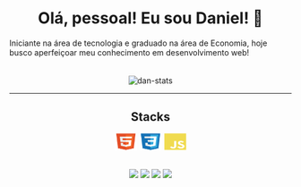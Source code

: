 <h1 align="center"}> Olá, pessoal! Eu sou Daniel! 👋 </h1>

<p>Iniciante na área de tecnologia e graduado na área de Economia, hoje busco aperfeiçoar meu conhecimento em desenvolvimento web!</p>
<br>
<div align="center">
<img display="inline-block" align="center" alt="dan-stats" src="https://github-readme-stats.vercel.app/api/top-langs/?username=danielcdeda&langs_count=8)](https://github.com/danielcdeda/github-readme-stats">
</div>
<hr>
<h2 align="center"> Stacks </h2>
<div align="center">
<img align="center" alt="Dan-HTML" height="30" width="40" src="https://raw.githubusercontent.com/devicons/devicon/master/icons/html5/html5-original.svg">
<img align="center" alt="Dan-CSS" height="30" width="40" src="https://raw.githubusercontent.com/devicons/devicon/master/icons/css3/css3-original.svg">
<img align="center" alt="Dan-Js" height="30" width="40" src="https://raw.githubusercontent.com/devicons/devicon/master/icons/javascript/javascript-plain.svg">
 <br>
</div>
<br> <br>
<div align="center" class="socials">
  <a href="https://www.youtube.com/channel/UCi1myGWeDumTdQMdCOcjjDg" target="_blank"><img src="https://img.shields.io/badge/YouTube-FF0000?style=for-the-badge&logo=youtube&logoColor=white" target="_blank"></a>
  <a href = "mailto:daniel.costa.deda.oliveira@gmail.com"><img src="https://img.shields.io/badge/-Gmail-%23333?style=for-the-badge&logo=gmail&logoColor=white" target="_blank"></a>
  <a href="https://www.twitch.tv/batimal" target="_blank"><img src="https://img.shields.io/badge/Twitch-9146FF?style=for-the-badge&logo=twitch&logoColor=white" target="_blank"></a>
  <a href="https://www.linkedin.com/in/daniel-d%C3%A9da-403ab9217" target="_blank"><img src="https://img.shields.io/badge/-LinkedIn-%230077B5?style=for-the-badge&logo=linkedin&logoColor=white" target="_blank"></a> 
</div>
